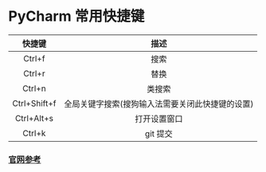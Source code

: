 # PyCharm 常用快捷键
|快捷键|描述|
|:---:|:---:|
|Ctrl+f|搜索|
|Ctrl+r|替换|
|Ctrl+n|类搜索|
|Ctrl+Shift+f|全局关键字搜索(搜狗输入法需要关闭此快捷键的设置)|
|Ctrl+Alt+s|打开设置窗口|
|Ctrl+k|git 提交|
### [官网参考](https://resources.jetbrains.com/storage/products/pycharm/docs/PyCharm_ReferenceCard.pdf)

